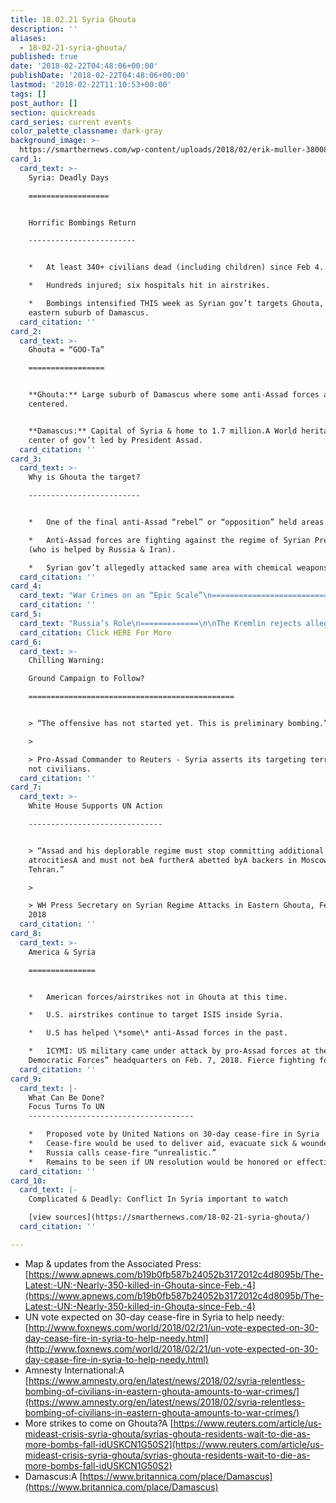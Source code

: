 ```yaml
---
title: 18.02.21 Syria Ghouta
description: ''
aliases:
  - 18-02-21-syria-ghouta/
published: true
date: '2018-02-22T04:48:06+00:00'
publishDate: '2018-02-22T04:48:06+00:00'
lastmod: '2018-02-22T11:10:53+00:00'
tags: []
post_author: []
section: quickreads
card_series: current events
color_palette_classname: dark-gray
background_image: >-
  https://smarthernews.com/wp-content/uploads/2018/02/erik-muller-380082-unsplash-360x360.jpg
card_1:
  card_text: >-
    Syria: Deadly Days

    ==================


    Horrific Bombings Return

    ------------------------


    *   At least 340+ civilians dead (including children) since Feb 4.

    *   Hundreds injured; six hospitals hit in airstrikes.

    *   Bombings intensified THIS week as Syrian gov’t targets Ghouta, an
    eastern suburb of Damascus.
  card_citation: ''
card_2:
  card_text: >-
    Ghouta = “GOO-Ta”

    =================


    **Ghouta:** Large suburb of Damascus where some anti-Assad forces are
    centered.


    **Damascus:** Capital of Syria & home to 1.7 million.A World heritage site &
    center of gov’t led by President Assad.
  card_citation: ''
card_3:
  card_text: >-
    Why is Ghouta the target?

    -------------------------


    *   One of the final anti-Assad “rebel” or “opposition” held areas in Syria.

    *   Anti-Assad forces are fighting against the regime of Syrian Pres. Assad
    (who is helped by Russia & Iran).

    *   Syrian gov’t allegedly attacked same area with chemical weapons in 2013.
  card_citation: ''
card_4:
  card_text: "War Crimes on an “Epic Scale”\n=============================\n\n> ‘The Syrian government, with the backing of Russia, is intentionally targeting its own people in Eastern Ghouta.”\n> \n> Amnesty International"
  card_citation: ''
card_5:
  card_text: "Russia’s Role\n=============\n\nThe Kremlin rejects allegations that the Russian military is responsible for civilian deaths; says targeting “illegal armed groups.”\n\nRussia has waged an air campaign in support of Assad’s forces since Sept. 2015. Russians are also reportedly part of ground campaign.\n\n[Click HERE For More](http://www.bbc.com/news/world-europe-43125506)"
  card_citation: Click HERE For More
card_6:
  card_text: >-
    Chilling Warning:  

    Ground Campaign to Follow?

    ==============================================


    > “The offensive has not started yet. This is preliminary bombing.”

    > 

    > Pro-Assad Commander to Reuters - Syria asserts its targeting terrorists
    not civilians.
  card_citation: ''
card_7:
  card_text: >-
    White House Supports UN Action

    ------------------------------


    > “Assad and his deplorable regime must stop committing additional
    atrocitiesA and must not beA furtherA abetted byA backers in Moscow and
    Tehran.”

    > 

    > WH Press Secretary on Syrian Regime Attacks in Eastern Ghouta, Feb 21,
    2018
  card_citation: ''
card_8:
  card_text: >-
    America & Syria

    ===============


    *   American forces/airstrikes not in Ghouta at this time.

    *   U.S. airstrikes continue to target ISIS inside Syria.

    *   U.S has helped \*some\* anti-Assad forces in the past.

    *   ICYMI: US military came under attack by pro-Assad forces at the “Syrian
    Democratic Forces” headquarters on Feb. 7, 2018. Fierce fighting followed.
  card_citation: ''
card_9:
  card_text: |-
    What Can Be Done?  
    Focus Turns To UN
    -------------------------------------

    *   Proposed vote by United Nations on 30-day cease-fire in Syria
    *   Cease-fire would be used to deliver aid, evacuate sick & wounded
    *   Russia calls cease-fire “unrealistic.”
    *   Remains to be seen if UN resolution would be honored or effective.
  card_citation: ''
card_10:
  card_text: |-
    Complicated & Deadly: Conflict In Syria important to watch

    [view sources](https://smarthernews.com/18-02-21-syria-ghouta/)
  card_citation: ''

---
```

*   Map & updates from the Associated Press:  
    [https://www.apnews.com/b19b0fb587b24052b3172012c4d8095b/The-Latest:-UN:-Nearly-350-killed-in-Ghouta-since-Feb.-4](https://www.apnews.com/b19b0fb587b24052b3172012c4d8095b/The-Latest:-UN:-Nearly-350-killed-in-Ghouta-since-Feb.-4)
*   UN vote expected on 30-day cease-fire in Syria to help needy: [http://www.foxnews.com/world/2018/02/21/un-vote-expected-on-30-day-cease-fire-in-syria-to-help-needy.html](http://www.foxnews.com/world/2018/02/21/un-vote-expected-on-30-day-cease-fire-in-syria-to-help-needy.html)
*   Amnesty International:A [https://www.amnesty.org/en/latest/news/2018/02/syria-relentless-bombing-of-civilians-in-eastern-ghouta-amounts-to-war-crimes/](https://www.amnesty.org/en/latest/news/2018/02/syria-relentless-bombing-of-civilians-in-eastern-ghouta-amounts-to-war-crimes/)
*   More strikes to come on Ghouta?A [https://www.reuters.com/article/us-mideast-crisis-syria-ghouta/syrias-ghouta-residents-wait-to-die-as-more-bombs-fall-idUSKCN1G50S2](https://www.reuters.com/article/us-mideast-crisis-syria-ghouta/syrias-ghouta-residents-wait-to-die-as-more-bombs-fall-idUSKCN1G50S2)
*   Damascus:A [https://www.britannica.com/place/Damascus](https://www.britannica.com/place/Damascus)